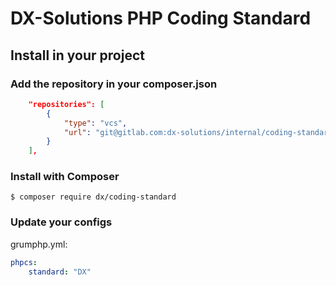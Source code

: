 # DX-Solutions PHP Coding Standard

## Install in your project

### Add the repository in your composer.json

```json
    "repositories": [
        {
            "type": "vcs",
            "url": "git@gitlab.com:dx-solutions/internal/coding-standard.git"
        }
    ],
```

### Install with Composer

```
$ composer require dx/coding-standard
```

### Update your configs

grumphp.yml:

```yaml
phpcs:
    standard: "DX"
```

